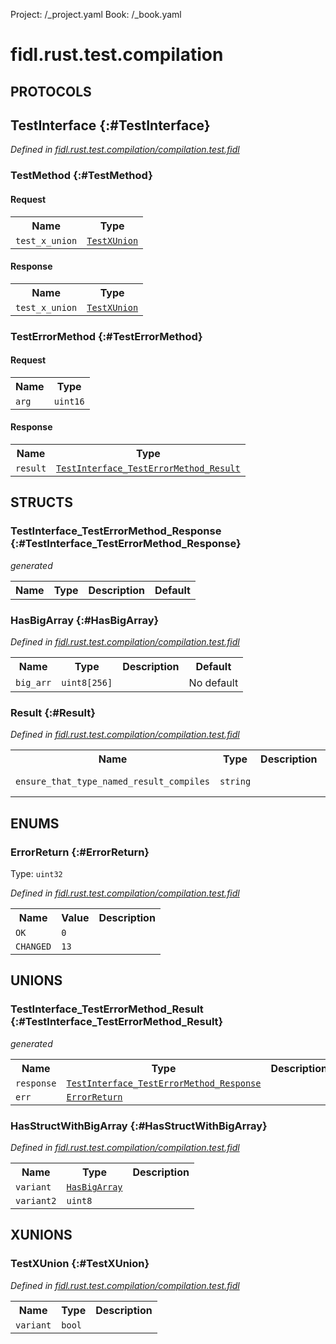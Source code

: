 Project: /_project.yaml
Book: /_book.yaml

# fidl.rust.test.compilation


## **PROTOCOLS**

## TestInterface {:#TestInterface}
*Defined in [fidl.rust.test.compilation/compilation.test.fidl](https://fuchsia.googlesource.com/fuchsia/+/master/garnet/public/lib/fidl/rust/fidl/compilation.test.fidl#17)*


### TestMethod {:#TestMethod}


#### Request
<table>
    <tr><th>Name</th><th>Type</th></tr>
    <tr>
            <td><code>test_x_union</code></td>
            <td>
                <code><a class='link' href='#TestXUnion'>TestXUnion</a></code>
            </td>
        </tr></table>


#### Response
<table>
    <tr><th>Name</th><th>Type</th></tr>
    <tr>
            <td><code>test_x_union</code></td>
            <td>
                <code><a class='link' href='#TestXUnion'>TestXUnion</a></code>
            </td>
        </tr></table>

### TestErrorMethod {:#TestErrorMethod}


#### Request
<table>
    <tr><th>Name</th><th>Type</th></tr>
    <tr>
            <td><code>arg</code></td>
            <td>
                <code>uint16</code>
            </td>
        </tr></table>


#### Response
<table>
    <tr><th>Name</th><th>Type</th></tr>
    <tr>
            <td><code>result</code></td>
            <td>
                <code><a class='link' href='#TestInterface_TestErrorMethod_Result'>TestInterface_TestErrorMethod_Result</a></code>
            </td>
        </tr></table>



## **STRUCTS**

### TestInterface_TestErrorMethod_Response {:#TestInterface_TestErrorMethod_Response}
*generated*





<table>
    <tr><th>Name</th><th>Type</th><th>Description</th><th>Default</th></tr>
</table>

### HasBigArray {:#HasBigArray}
*Defined in [fidl.rust.test.compilation/compilation.test.fidl](https://fuchsia.googlesource.com/fuchsia/+/master/garnet/public/lib/fidl/rust/fidl/compilation.test.fidl#22)*





<table>
    <tr><th>Name</th><th>Type</th><th>Description</th><th>Default</th></tr><tr>
            <td><code>big_arr</code></td>
            <td>
                <code>uint8[256]</code>
            </td>
            <td></td>
            <td>No default</td>
        </tr>
</table>

### Result {:#Result}
*Defined in [fidl.rust.test.compilation/compilation.test.fidl](https://fuchsia.googlesource.com/fuchsia/+/master/garnet/public/lib/fidl/rust/fidl/compilation.test.fidl#31)*





<table>
    <tr><th>Name</th><th>Type</th><th>Description</th><th>Default</th></tr><tr>
            <td><code>ensure_that_type_named_result_compiles</code></td>
            <td>
                <code>string</code>
            </td>
            <td></td>
            <td>No default</td>
        </tr>
</table>



## **ENUMS**

### ErrorReturn {:#ErrorReturn}
Type: <code>uint32</code>

*Defined in [fidl.rust.test.compilation/compilation.test.fidl](https://fuchsia.googlesource.com/fuchsia/+/master/garnet/public/lib/fidl/rust/fidl/compilation.test.fidl#11)*



<table>
    <tr><th>Name</th><th>Value</th><th>Description</th></tr><tr>
            <td><code>OK</code></td>
            <td><code>0</code></td>
            <td></td>
        </tr><tr>
            <td><code>CHANGED</code></td>
            <td><code>13</code></td>
            <td></td>
        </tr></table>





## **UNIONS**

### TestInterface_TestErrorMethod_Result {:#TestInterface_TestErrorMethod_Result}
*generated*


<table>
    <tr><th>Name</th><th>Type</th><th>Description</th></tr><tr>
            <td><code>response</code></td>
            <td>
                <code><a class='link' href='#TestInterface_TestErrorMethod_Response'>TestInterface_TestErrorMethod_Response</a></code>
            </td>
            <td></td>
        </tr><tr>
            <td><code>err</code></td>
            <td>
                <code><a class='link' href='#ErrorReturn'>ErrorReturn</a></code>
            </td>
            <td></td>
        </tr></table>

### HasStructWithBigArray {:#HasStructWithBigArray}
*Defined in [fidl.rust.test.compilation/compilation.test.fidl](https://fuchsia.googlesource.com/fuchsia/+/master/garnet/public/lib/fidl/rust/fidl/compilation.test.fidl#26)*


<table>
    <tr><th>Name</th><th>Type</th><th>Description</th></tr><tr>
            <td><code>variant</code></td>
            <td>
                <code><a class='link' href='#HasBigArray'>HasBigArray</a></code>
            </td>
            <td></td>
        </tr><tr>
            <td><code>variant2</code></td>
            <td>
                <code>uint8</code>
            </td>
            <td></td>
        </tr></table>



## **XUNIONS**

### TestXUnion {:#TestXUnion}
*Defined in [fidl.rust.test.compilation/compilation.test.fidl](https://fuchsia.googlesource.com/fuchsia/+/master/garnet/public/lib/fidl/rust/fidl/compilation.test.fidl#7)*


<table>
    <tr><th>Name</th><th>Type</th><th>Description</th></tr><tr>
            <td><code>variant</code></td>
            <td>
                <code>bool</code>
            </td>
            <td></td>
        </tr></table>






